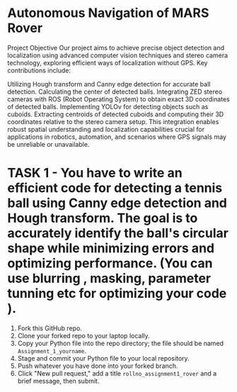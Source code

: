 # Autonomous Navigation of MARS Rover 

Project Objective
Our project aims to achieve precise object detection and localization using advanced computer vision techniques and stereo camera technology, exploring efficient ways of localization without GPS. Key contributions include:

Utilizing Hough transform and Canny edge detection for accurate ball detection.
Calculating the center of detected balls.
Integrating ZED stereo cameras with ROS (Robot Operating System) to obtain exact 3D coordinates of detected balls.
Implementing YOLOv for detecting objects such as cuboids.
Extracting centroids of detected cuboids and computing their 3D coordinates relative to the stereo camera setup.
This integration enables robust spatial understanding and localization capabilities crucial for applications in robotics, automation, and scenarios where GPS signals may be unreliable or unavailable.

# TASK 1 - You have to write an efficient code for detecting a tennis ball using Canny edge detection and Hough transform. The goal is to accurately identify the ball's circular shape while minimizing errors and optimizing performance. (You can use blurring , masking, parameter tunning etc for optimizing your code ).

1. Fork this GitHub repo.  
2. Clone your forked repo to your laptop locally.  
3. Copy your Python file into the repo directory; the file should be named `Assignment_1_yourname`.  
4. Stage and commit your Python file to your local repository.  
5. Push whatever you have done into your forked branch.  
6. Click "New pull request," add a title `rollno_assignment1_rover` and a brief message, then submit.
